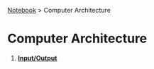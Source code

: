 <a href="./">Notebook</a> > Computer Architecture

# Computer Architecture



1. **<a href="./input-output">Input/Output</a>**

